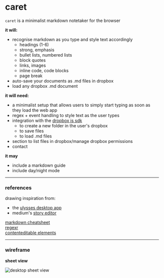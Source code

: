 # caret

`caret` is a minimalist markdown notetaker for the browser  
  
**it will:**  
- recognise markdown as you type and style text accordingly
	- headings (1-6)
	- strong, emphasis
	- bullet lists, numbered lists
	- block quotes
	- links, images
	- inline code, code blocks
	- page break
- auto-save your documents as .md files in dropbox
- load any dropbox .md document  
	  
**it will need:**  
- a minimalist setup that allows users to simply start typing as soon as they load the web app
- regex + event handling to style text as the user types
- integration with the [dropbox js sdk][1]
	- to create a new folder in the user's dropbox
	- to save files
	- to load .md files
- section to list files in dropbox/manage dropbox permissions
- contact

**it may**
- include a markdown guide
- include day/night mode

---- 

### references

drawing inspiration from:  
- the [ulysses desktop app][2]
- medium's [story editor][3]

[markdown cheatsheet][4]  
[regexr][5]  
[contenteditable elements][6]

---- 

### wireframe

**sheet view**  

![][image-1]


[1]:	https://github.com/dropbox/dropbox-sdk-js
[2]:	http://www.ulyssesapp.com/
[3]:	https://medium.com/new-story
[4]:	https://github.com/adam-p/markdown-here/wiki/Markdown-Cheatsheet
[5]:	http://regexr.com/
[6]:	https://developer.mozilla.org/en-US/docs/Web/Guide/HTML/Editable_content

[image-1]:	https://raw.githubusercontent.com/tomhuhges/caret/master/sketch/desktop.png "desktop sheet view"